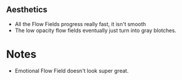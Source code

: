 ## Aesthetics
- All the Flow Fields progress really fast, it isn't smooth
- The low opacity flow fields eventually just turn into gray blotches.


# Notes
- Emotional Flow Field doesn't look super great.
